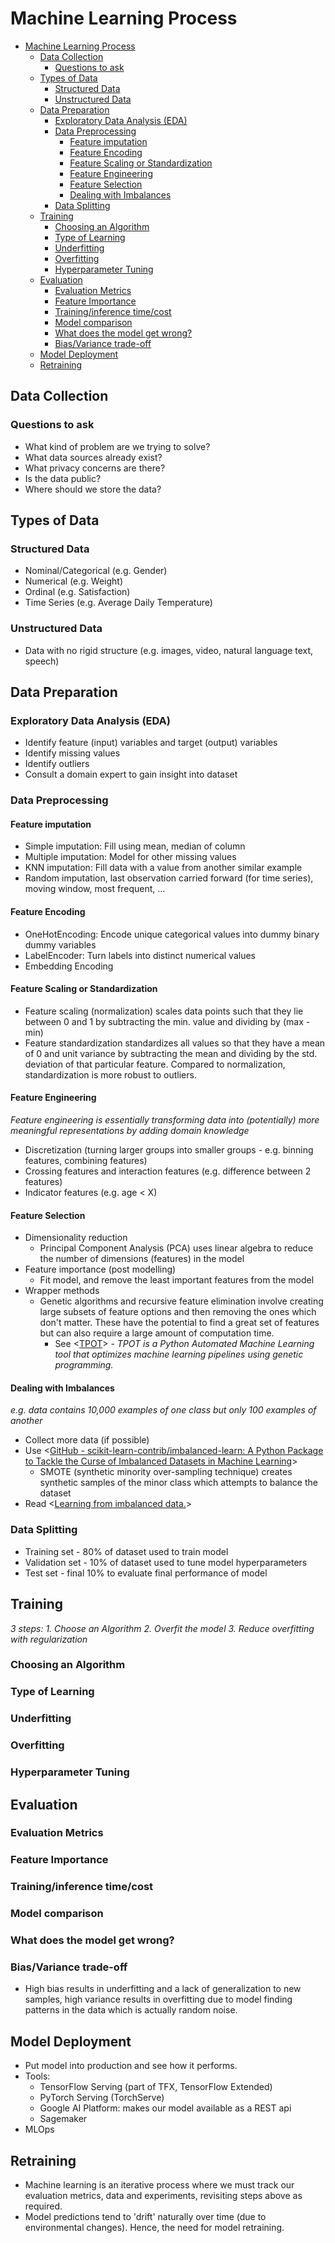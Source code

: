 # Machine Learning Process

- [Machine Learning Process](#machine-learning-process)
	- [Data Collection](#data-collection)
		- [Questions to ask](#questions-to-ask)
	- [Types of Data](#types-of-data)
		- [Structured Data](#structured-data)
		- [Unstructured Data](#unstructured-data)
	- [Data Preparation](#data-preparation)
		- [Exploratory Data Analysis (EDA)](#exploratory-data-analysis-eda)
		- [Data Preprocessing](#data-preprocessing)
			- [Feature imputation](#feature-imputation)
			- [Feature Encoding](#feature-encoding)
			- [Feature Scaling or Standardization](#feature-scaling-or-standardization)
			- [Feature Engineering](#feature-engineering)
			- [Feature Selection](#feature-selection)
			- [Dealing with Imbalances](#dealing-with-imbalances)
		- [Data Splitting](#data-splitting)
	- [Training](#training)
		- [Choosing an Algorithm](#choosing-an-algorithm)
		- [Type of Learning](#type-of-learning)
		- [Underfitting](#underfitting)
		- [Overfitting](#overfitting)
		- [Hyperparameter Tuning](#hyperparameter-tuning)
	- [Evaluation](#evaluation)
		- [Evaluation Metrics](#evaluation-metrics)
		- [Feature Importance](#feature-importance)
		- [Training/inference time/cost](#traininginference-timecost)
		- [Model comparison](#model-comparison)
		- [What does the model get wrong?](#what-does-the-model-get-wrong)
		- [Bias/Variance trade-off](#biasvariance-trade-off)
	- [Model Deployment](#model-deployment)
	- [Retraining](#retraining)

## Data Collection

### Questions to ask
* What kind of problem are we trying to solve?
* What data sources already exist?
* What privacy concerns are there?
* Is the data public?
* Where should we store the data?

## Types of Data

### Structured Data
* Nominal/Categorical (e.g. Gender)
* Numerical (e.g. Weight)
* Ordinal (e.g. Satisfaction)
* Time Series (e.g. Average Daily Temperature)

### Unstructured Data
* Data with no rigid structure (e.g. images, video, natural language text, speech)

## Data Preparation

### Exploratory Data Analysis (EDA)
* Identify feature (input) variables and target (output) variables
* Identify missing values
* Identify outliers
* Consult a domain expert to gain insight into dataset

### Data Preprocessing

#### Feature imputation
* Simple imputation: Fill using mean, median of column
* Multiple imputation: Model for other missing values
* KNN imputation: Fill data with a value from another similar example
* Random imputation, last observation carried forward (for time series), moving window, most frequent, ...

#### Feature Encoding
* OneHotEncoding: Encode unique categorical values into dummy binary dummy variables
* LabelEncoder: Turn labels into distinct numerical values
* Embedding Encoding

#### Feature Scaling or Standardization
* Feature scaling (normalization) scales data points such that they lie between 0 and 1 by subtracting the min. value and dividing by (max - min)
* Feature standardization standardizes all values so that they have a mean of 0 and unit variance by subtracting the mean and dividing by the std. deviation of that particular feature. Compared to normalization, standardization is more robust to outliers.

#### Feature Engineering
*Feature engineering is essentially transforming data into (potentially) more meaningful representations by adding domain knowledge*
* Discretization (turning larger groups into smaller groups - e.g. binning features, combining features)
* Crossing features and interaction features (e.g. difference between 2 features)
* Indicator features (e.g. age < X)

#### Feature Selection
* Dimensionality reduction
	* Principal Component Analysis (PCA) uses linear algebra to reduce the number of dimensions (features) in the model
* Feature importance (post modelling)
	* Fit model, and remove the least important features from the model
* Wrapper methods
	* Genetic algorithms and recursive feature elimination involve creating large subsets of feature options and then removing the ones which don't matter. These have the potential to find a great set of features but can also require a large amount of computation time. 
		* See <[TPOT](http://epistasislab.github.io/tpot/)> - *TPOT is a Python Automated Machine Learning tool that optimizes machine learning pipelines using genetic programming.*

#### Dealing with Imbalances
*e.g. data contains 10,000 examples of one class but only 100 examples of another*
* Collect more data (if possible)
* Use <[GitHub - scikit-learn-contrib/imbalanced-learn: A Python Package to Tackle the Curse of Imbalanced Datasets in Machine Learning](https://github.com/scikit-learn-contrib/imbalanced-learn)>
	* SMOTE (synthetic minority over-sampling technique) creates synthetic samples of the minor class which attempts to balance the dataset
* Read <[Learning from imbalanced data.](https://www.jeremyjordan.me/imbalanced-data/)>

### Data Splitting
* Training set - 80% of dataset used to train model
* Validation set - 10% of dataset used to tune model hyperparameters
* Test set - final 10% to evaluate final performance of model

## Training
*3 steps: 1. Choose an Algorithm 2. Overfit the model 3. Reduce overfitting with regularization*
### Choosing an Algorithm
### Type of Learning
### Underfitting
### Overfitting
### Hyperparameter Tuning

## Evaluation
### Evaluation Metrics
### Feature Importance
### Training/inference time/cost
### Model comparison
### What does the model get wrong?
### Bias/Variance trade-off
* High bias results in underfitting and a lack of generalization to new samples, high variance results in overfitting due to model finding patterns in the data which is actually random noise.


## Model Deployment
* Put model into production and see how it performs.
* Tools:
	* TensorFlow Serving (part of TFX, TensorFlow Extended)
	* PyTorch Serving (TorchServe)
	* Google AI Platform: makes our model available as a REST api
	* Sagemaker
* MLOps

## Retraining
* Machine learning is an iterative process where we must track our evaluation metrics, data and experiments, revisiting steps above as required.
* Model predictions tend to 'drift' naturally over time (due to environmental changes). Hence, the need for model retraining.